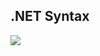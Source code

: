 ## .NET Syntax

[![](https://sourcerer.io/fame/wk-j/wk-j/dotnet-syntax/images/0)](https://sourcerer.io/fame/wk-j/wk-j/dotnet-syntax/links/0)